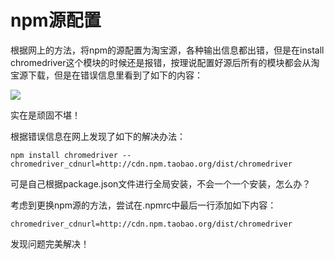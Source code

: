 # npm源配置

根据网上的方法，将npm的源配置为淘宝源，各种输出信息都出错，但是在install chromedriver这个模块的时候还是报错，按理说配置好源后所有的模块都会从淘宝源下载，但是在错误信息里看到了如下的内容：

![](https://github.com/yancongcong1/study-log/blob/master/node/static/images/lesson1-1.png)

实在是顽固不堪！

根据错误信息在网上发现了如下的解决办法：

```
npm install chromedriver --chromedriver_cdnurl=http://cdn.npm.taobao.org/dist/chromedriver 
```

可是自己根据package.json文件进行全局安装，不会一个一个安装，怎么办？

考虑到更换npm源的方法，尝试在.npmrc中最后一行添加如下内容：

```
chromedriver_cdnurl=http://cdn.npm.taobao.org/dist/chromedriver 
```

发现问题完美解决！